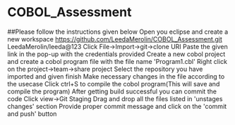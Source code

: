 # COBOL_Assessment
##Please follow the instructions given below
Open you eclipse and create a new workspace
https://github.com/LeedaMerolin/COBOL_Assessment.git
LeedaMerolin/leeda@123
Click File->Import->git->clone URI
Paste the given link in the pop-up with the credentials provided
Create a new cobol project and create a cobol program file with the file name 'Program1.cbl'
Right click on the project->team->share project
Select the repository you have imported and given finish
Make necessary changes in the file according to the usecase
Click ctrl+S to compile the cobol program(This will save and compile the program)
After getting build successful you can commit the code
Click view->Git Staging
Drag and drop all the files listed in 'unstages changes' section
Provide proper commit message and click on the 'commit and push' button
